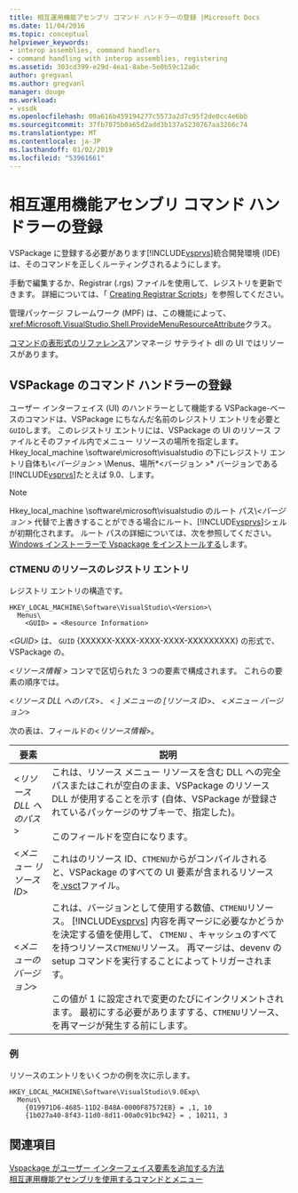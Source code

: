 ```yaml
---
title: 相互運用機能アセンブリ コマンド ハンドラーの登録 |Microsoft Docs
ms.date: 11/04/2016
ms.topic: conceptual
helpviewer_keywords:
- interop assemblies, command handlers
- command handling with interop assemblies, registering
ms.assetid: 303cd399-e29d-4ea1-8abe-5e0b59c12a0c
author: gregvanl
ms.author: gregvanl
manager: douge
ms.workload:
- vssdk
ms.openlocfilehash: 00a616b459194277c5573a2d7c95f2de0cc4e6bb
ms.sourcegitcommit: 37fb7075b0a65d2add3b137a5230767aa3266c74
ms.translationtype: MT
ms.contentlocale: ja-JP
ms.lasthandoff: 01/02/2019
ms.locfileid: "53961661"
---
```

# <a name="registering-interop-assembly-command-handlers"></a>相互運用機能アセンブリ コマンド ハンドラーの登録
VSPackage に登録する必要があります[!INCLUDE[vsprvs](../../code-quality/includes/vsprvs_md.md)]統合開発環境 (IDE) は、そのコマンドを正しくルーティングされるようにします。  

 手動で編集するか、Registrar (.rgs) ファイルを使用して、レジストリを更新できます。 詳細については、「 [Creating Registrar Scripts](/cpp/atl/creating-registrar-scripts)」を参照してください。  

 管理パッケージ フレームワーク (MPF) は、この機能によって、<xref:Microsoft.VisualStudio.Shell.ProvideMenuResourceAttribute>クラス。  

 [コマンドの表形式のリファレンス](https://msdn.microsoft.com/library/09e9c6ef-9863-48de-9483-d45b7b7c798f)アンマネージ サテライト dll の UI ではリソースがあります。  

## <a name="command-handler-registration-of-a-vspackage"></a>VSPackage のコマンド ハンドラーの登録  
 ユーザー インターフェイス (UI) のハンドラーとして機能する VSPackage-ベースのコマンドは、VSPackage にちなんだ名前のレジストリ エントリを必要と`GUID`します。 このレジストリ エントリには、VSPackage の UI のリソース ファイルとそのファイル内でメニュー リソースの場所を指定します。 Hkey_local_machine \software\microsoft\visualstudio の下にレジストリ エントリ自体も\\*\<バージョン >* \Menus、場所*\<バージョン >* バージョンである[!INCLUDE[vsprvs](../../code-quality/includes/vsprvs_md.md)]たとえば 9.0、します。  

> [!NOTE]
>  Hkey_local_machine \software\microsoft\visualstudio のルート パス\\*\<バージョン >* 代替で上書きすることができる場合にルート、[!INCLUDE[vsprvs](../../code-quality/includes/vsprvs_md.md)]シェルが初期化されます。 ルート パスの詳細については、次を参照してください。 [Windows インストーラーで Vspackage をインストールする](../../extensibility/internals/installing-vspackages-with-windows-installer.md)します。  

### <a name="the-ctmenu-resource-registry-entry"></a>CTMENU のリソースのレジストリ エントリ  
 レジストリ エントリの構造です。  

```  
HKEY_LOCAL_MACHINE\Software\VisualStudio\<Version>\  
  Menus\  
    <GUID> = <Resource Information>  
```  

 \<*GUID*> は、 `GUID` {XXXXXX-XXXX-XXXX-XXXX-XXXXXXXXX} の形式で、VSPackage の。  

 *\<リソース情報 >* コンマで区切られた 3 つの要素で構成されます。 これらの要素の順序では。  

 \<*リソース DLL へのパス*>、 \< *] メニューの [リソース ID*>、 \<*メニュー バージョン*>  

 次の表は、フィールドの\<*リソース情報*>。  


| 要素 | 説明 |
|---------------------------| - |
| \<*リソース DLL へのパス*> | これは、リソース メニュー リソースを含む DLL への完全パスまたはこれが空白のまま、VSPackage のリソース DLL が使用することを示す (自体、VSPackage が登録されているパッケージのサブキーで、指定した)。<br /><br /> このフィールドを空白になります。 |
| \<*メニュー リソース ID*> | これはのリソース ID、`CTMENU`からがコンパイルされると、VSPackage のすべての UI 要素が含まれるリソースを[.vsct](../../extensibility/internals/visual-studio-command-table-dot-vsct-files.md)ファイル。 |
| \<*メニューのバージョン*> | これは、バージョンとして使用する数値、`CTMENU`リソース。 [!INCLUDE[vsprvs](../../code-quality/includes/vsprvs_md.md)] 内容を再マージに必要なかどうかを決定する値を使用して、 `CTMENU` 、キャッシュのすべてを持つリソース`CTMENU`リソース。 再マージは、devenv の setup コマンドを実行することによってトリガーされます。<br /><br /> この値が 1 に設定されで変更のたびにインクリメントされます。 最初にする必要がありますする、`CTMENU`リソース、を再マージが発生する前にします。 |

### <a name="example"></a>例  
 リソースのエントリをいくつかの例を次に示します。  

```  
HKEY_LOCAL_MACHINE\Software\VisualStudio\9.0Exp\  
  Menus\  
    {019971D6-4685-11D2-B48A-0000F87572EB} = ,1, 10  
    {1b027a40-8f43-11d0-8d11-00a0c91bc942} = , 10211, 3  
```  

## <a name="see-also"></a>関連項目  
 [Vspackage がユーザー インターフェイス要素を追加する方法](../../extensibility/internals/how-vspackages-add-user-interface-elements.md)   
 [相互運用機能アセンブリを使用するコマンドとメニュー](../../extensibility/internals/commands-and-menus-that-use-interop-assemblies.md)